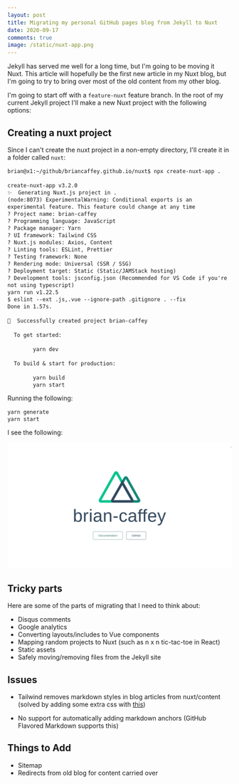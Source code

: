 ```yaml
---
layout: post
title: Migrating my personal GitHub pages blog from Jekyll to Nuxt
date: 2020-09-17
comments: true
image: /static/nuxt-app.png
---
```


Jekyll has served me well for a long time, but I'm going to be moving it Nuxt. This article will hopefully be the first new article in my Nuxt blog, but I'm going to try to bring over most of the old content from my other blog.

I'm going to start off with a `feature-nuxt` feature branch. In the root of my current Jekyll project I'll make a new Nuxt project with the following options:

## Creating a nuxt project

Since I can't create the nuxt project in a non-empty directory, I'll create it in a folder called `nuxt`:

```
brian@x1:~/github/briancaffey.github.io/nuxt$ npx create-nuxt-app .

create-nuxt-app v3.2.0
✨  Generating Nuxt.js project in .
(node:8073) ExperimentalWarning: Conditional exports is an experimental feature. This feature could change at any time
? Project name: brian-caffey
? Programming language: JavaScript
? Package manager: Yarn
? UI framework: Tailwind CSS
? Nuxt.js modules: Axios, Content
? Linting tools: ESLint, Prettier
? Testing framework: None
? Rendering mode: Universal (SSR / SSG)
? Deployment target: Static (Static/JAMStack hosting)
? Development tools: jsconfig.json (Recommended for VS Code if you're not using typescript)
yarn run v1.22.5
$ eslint --ext .js,.vue --ignore-path .gitignore . --fix
Done in 1.57s.

🎉  Successfully created project brian-caffey

  To get started:

        yarn dev

  To build & start for production:

        yarn build
        yarn start
```

Running the following:

```
yarn generate
yarn start
```

I see the following:

![Nuxt app](/static/nuxt-app.png)

## Tricky parts

Here are some of the parts of migrating that I need to think about:

- Disqus comments
- Google analytics
- Converting layouts/includes to Vue components
- Mapping random projects to Nuxt (such as n x n tic-tac-toe in React)
- Static assets
- Safely moving/removing files from the Jekyll site

## Issues

- Tailwind removes markdown styles in blog articles from nuxt/content (solved by adding some extra css with [this](https://github.com/iandinwoodie/github-markdown-tailwindcss/blob/master/markdown.css))

- No support for automatically adding markdown anchors (GitHub Flavored Markdown supports this)

## Things to Add

- Sitemap
- Redirects from old blog for content carried over
